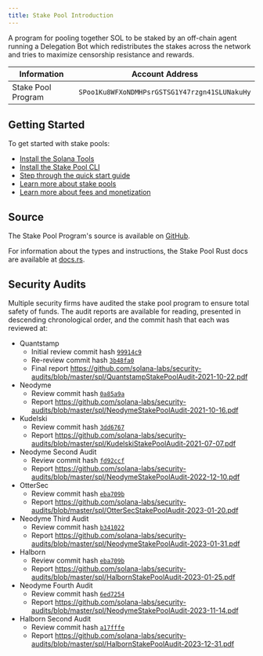 ```yaml
---
title: Stake Pool Introduction
---
```


A program for pooling together SOL to be staked by an off-chain agent running
a Delegation Bot which redistributes the stakes across the network and tries
to maximize censorship resistance and rewards.

| Information | Account Address |
| --- | --- |
| Stake Pool Program | `SPoo1Ku8WFXoNDMHPsrGSTSG1Y47rzgn41SLUNakuHy` |

## Getting Started

To get started with stake pools:

- [Install the Solana Tools](https://docs.solana.com/cli/install-solana-cli-tools)
- [Install the Stake Pool CLI](stake-pool/cli.md)
- [Step through the quick start guide](stake-pool/quickstart.md)
- [Learn more about stake pools](stake-pool/overview.md)
- [Learn more about fees and monetization](stake-pool/fees.md)

## Source

The Stake Pool Program's source is available on
[GitHub](https://github.com/solana-labs/solana-program-library/tree/master/stake-pool).

For information about the types and instructions, the Stake Pool Rust docs are
available at [docs.rs](https://docs.rs/spl-stake-pool/latest/spl_stake_pool/index.html).

## Security Audits

Multiple security firms have audited the stake pool program to ensure total
safety of funds. The audit reports are available for reading, presented in descending
chronological order, and the commit hash that each was reviewed at:

* Quantstamp
    - Initial review commit hash [`99914c9`](https://github.com/solana-labs/solana-program-library/tree/99914c9fc7246b22ef04416586ab1722c89576de)
    - Re-review commit hash [`3b48fa0`](https://github.com/solana-labs/solana-program-library/tree/3b48fa09d38d1b66ffb4fef186b606f1bc4fdb31)
    - Final report https://github.com/solana-labs/security-audits/blob/master/spl/QuantstampStakePoolAudit-2021-10-22.pdf
* Neodyme
    - Review commit hash [`0a85a9a`](https://github.com/solana-labs/solana-program-library/tree/0a85a9a533795b6338ea144e433893c6c0056210)
    - Report https://github.com/solana-labs/security-audits/blob/master/spl/NeodymeStakePoolAudit-2021-10-16.pdf
* Kudelski
    - Review commit hash [`3dd6767`](https://github.com/solana-labs/solana-program-library/tree/3dd67672974f92d3b648bb50ee74f4747a5f8973)
    - Report https://github.com/solana-labs/security-audits/blob/master/spl/KudelskiStakePoolAudit-2021-07-07.pdf
* Neodyme Second Audit
    - Review commit hash [`fd92ccf`](https://github.com/solana-labs/solana-program-library/tree/fd92ccf9e9308508b719d6e5f36474f57023b0b2)
    - Report https://github.com/solana-labs/security-audits/blob/master/spl/NeodymeStakePoolAudit-2022-12-10.pdf
* OtterSec
    - Review commit hash [`eba709b`](https://github.com/solana-labs/solana-program-library/tree/eba709b9317f8c7b8b197045161cb744241f0bff)
    - Report https://github.com/solana-labs/security-audits/blob/master/spl/OtterSecStakePoolAudit-2023-01-20.pdf
* Neodyme Third Audit
    - Review commit hash [`b341022`](https://github.com/solana-labs/solana-program-library/tree/b34102211f2a5ea6b83f3ee22f045fb115d87813)
    - Report https://github.com/solana-labs/security-audits/blob/master/spl/NeodymeStakePoolAudit-2023-01-31.pdf
* Halborn
    - Review commit hash [`eba709b`](https://github.com/solana-labs/solana-program-library/tree/eba709b9317f8c7b8b197045161cb744241f0bff)
    - Report https://github.com/solana-labs/security-audits/blob/master/spl/HalbornStakePoolAudit-2023-01-25.pdf
* Neodyme Fourth Audit
    - Review commit hash [`6ed7254`](https://github.com/solana-labs/solana-program-library/tree/6ed7254d1a578ffbc2b091d28cb92b25e7cc511d)
    - Report https://github.com/solana-labs/security-audits/blob/master/spl/NeodymeStakePoolAudit-2023-11-14.pdf
* Halborn Second Audit
    - Review commit hash [`a17fffe`](https://github.com/solana-labs/solana-program-library/tree/a17fffe70d6cc13742abfbc4a4a375b087580bc1)
    - Report https://github.com/solana-labs/security-audits/blob/master/spl/HalbornStakePoolAudit-2023-12-31.pdf
